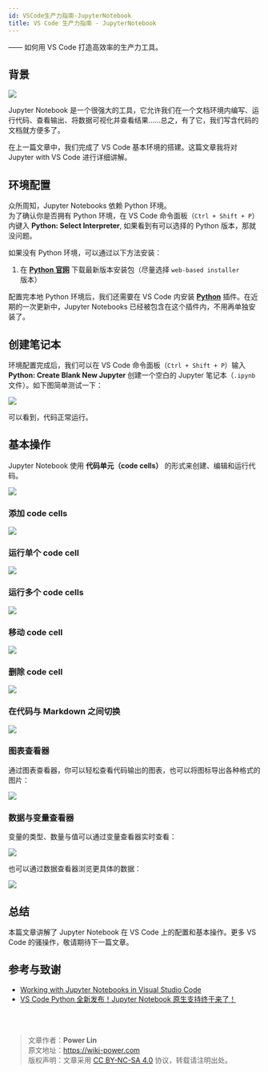```yaml
---
id: VSCode生产力指南-JupyterNotebook
title: VS Code 生产力指南 - JupyterNotebook
---
```


—— 如何用 VS Code 打造高效率的生产力工具。

## 背景

![](https://wiki-media-1253965369.cos.ap-guangzhou.myqcloud.com/img/20200323155728.png)

Jupyter Notebook 是一个很强大的工具，它允许我们在一个文档环境内编写、运行代码、查看输出、将数据可视化并查看结果……总之，有了它，我们写含代码的文档就方便多了。

在上一篇文章中，我们完成了 VS Code 基本环境的搭建。这篇文章我将对 Jupyter with VS Code 进行详细讲解。

## 环境配置

众所周知，Jupyter Notebooks 依赖 Python 环境。  
为了确认你是否拥有 Python 环境，在 VS Code 命令面板（`Ctrl + Shift + P`）内键入 **Python: Select Interpreter**, 如果看到有可以选择的 Python 版本，那就没问题。

如果没有 Python 环境，可以通过以下方法安装：

1. 在 [**Python 官网**](https://www.python.org/) 下载最新版本安装包（尽量选择 `web-based installer` 版本）


配置完本地 Python 环境后，我们还需要在 VS Code 内安装 [**Python**](https://marketplace.visualstudio.com/items?itemName=ms-python.python) 插件。在近期的一次更新中，Jupyter Notebooks 已经被包含在这个插件内，不用再单独安装了。

## 创建笔记本

环境配置完成后，我们可以在 VS Code 命令面板（`Ctrl + Shift + P`）输入 **Python: Create Blank New Jupyter** 创建一个空白的 Jupyter 笔记本（`.ipynb` 文件）。如下图简单测试一下：

![](https://wiki-media-1253965369.cos.ap-guangzhou.myqcloud.com/img/20200323153020.png)

可以看到，代码正常运行。

## 基本操作

Jupyter Notebook 使用 **代码单元（code cells）** 的形式来创建、编辑和运行代码。

![](https://wiki-media-1253965369.cos.ap-guangzhou.myqcloud.com/img/20200323153717.png)

### 添加 code cells

![](https://wiki-media-1253965369.cos.ap-guangzhou.myqcloud.com/img/20200323153850.png)

### 运行单个 code cell

![](https://wiki-media-1253965369.cos.ap-guangzhou.myqcloud.com/img/20200323153939.png)

### 运行多个 code cells

![](https://wiki-media-1253965369.cos.ap-guangzhou.myqcloud.com/img/20200323154005.png)

### 移动 code cell

![](https://wiki-media-1253965369.cos.ap-guangzhou.myqcloud.com/img/20200323154059.png)

### 删除 code cell

![](https://wiki-media-1253965369.cos.ap-guangzhou.myqcloud.com/img/20200323154148.png)

### 在代码与 Markdown 之间切换

![](https://wiki-media-1253965369.cos.ap-guangzhou.myqcloud.com/img/20200323154242.png)

### 图表查看器

通过图表查看器，你可以轻松查看代码输出的图表，也可以将图标导出各种格式的图片：

![](https://wiki-media-1253965369.cos.ap-guangzhou.myqcloud.com/img/20200323154555.png)

### 数据与变量查看器

变量的类型、数量与值可以通过变量查看器实时查看：

![](https://wiki-media-1253965369.cos.ap-guangzhou.myqcloud.com/img/20200323154758.png)

也可以通过数据查看器浏览更具体的数据：

![](https://wiki-media-1253965369.cos.ap-guangzhou.myqcloud.com/img/20200323154832.png)

## 总结

本篇文章讲解了 Jupyter Notebook 在 VS Code 上的配置和基本操作。更多 VS Code 的骚操作，敬请期待下一篇文章。

## 参考与致谢

- [Working with Jupyter Notebooks in Visual Studio Code](https://code.visualstudio.com/docs/python/jupyter-support)
- [VS Code Python 全新发布！Jupyter Notebook 原生支持终于来了！](https://zhuanlan.zhihu.com/p/85445777)

<br />

<br />

> 文章作者：**Power Lin**  
> 原文地址：<https://wiki-power.com>  
> 版权声明：文章采用 [CC BY-NC-SA 4.0](https://creativecommons.org/licenses/by/4.0/deed.zh) 协议，转载请注明出处。

